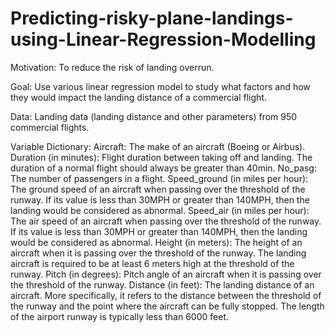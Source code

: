 # Predicting-risky-plane-landings-using-Linear-Regression-Modelling

Motivation:
To reduce the risk of landing overrun.

Goal:
Use various linear regression model to study what factors and how they would impact the landing distance of a commercial flight.

Data:
Landing data (landing distance and other parameters) from 950 commercial flights.

Variable Dictionary:
Aircraft: The make of an aircraft (Boeing or Airbus).
Duration (in minutes): Flight duration between taking off and landing. The duration of a normal flight should always be greater than 40min.
No_pasg: The number of passengers in a flight.
Speed_ground (in miles per hour): The ground speed of an aircraft when passing over the threshold of the runway. If its value is less than 30MPH or greater than 140MPH, then the landing would be considered as abnormal.
Speed_air (in miles per hour): The air speed of an aircraft when passing over the threshold of the runway. If its value is less than 30MPH or greater than 140MPH, then the landing would be considered as abnormal.
Height (in meters): The height of an aircraft when it is passing over the threshold of the runway. The landing aircraft is required to be at least 6 meters high at the threshold of the runway.
Pitch (in degrees): Pitch angle of an aircraft when it is passing over the threshold of the runway.
Distance (in feet): The landing distance of an aircraft. More specifically, it refers to the distance between the threshold of the runway and the point where the aircraft can be fully stopped. The length of the airport runway is typically less than 6000 feet.
